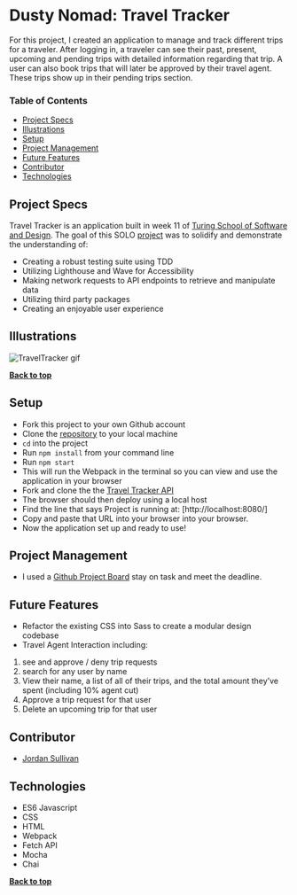 
# Dusty Nomad: Travel Tracker

For this project, I created an application to manage and track different trips for a traveler. After logging in, a traveler can see their past, present, upcoming and pending trips with detailed information regarding that trip. A user can also book trips that will later be approved by their travel agent. These trips show up in their pending trips section. 

### Table of Contents
- [Project Specs](#project-specs)
- [Illustrations](#illustrations)
- [Setup](#setup)
- [Project Management](#project-management)
- [Future Features](#future-features)
- [Contributor](#contributors)
- [Technologies](#technologies)


## Project Specs

Travel Tracker is an application built in week 11 of [Turing School of Software and Design](https://turing.io/). The goal of this SOLO [project](https://frontend.turing.edu/projects/travel-tracker.html) was to solidify and demonstrate the understanding of:

- Creating a robust testing suite using TDD
- Utilizing Lighthouse and Wave for Accessibility
- Making network requests to API endpoints to retrieve and manipulate data
- Utilizing third party packages
- Creating an enjoyable user experience

## Illustrations

![TravelTracker gif](https://media.giphy.com/media/qiRG9s09xkBWpPQgyE/giphy.gif)


**[Back to top](#table-of-contents)**

## Setup

- Fork this project to your own Github account
- Clone the [repository](https://github.com/jordan-sullivan/travel-tracker.git) to your local machine
- `cd` into the project
- Run `npm install` from your command line
- Run `npm start`
- This will run the Webpack in the terminal so you can view and use the application in your browser
- Fork and clone the the [Travel Tracker API](https://github.com/turingschool-examples/travel-tracker-api.git) 
- The browser should then deploy using a local host
- Find the line that says Project is running at: [http://localhost:8080/] 
- Copy and paste that URL into your browser into your browser. 
- Now the application set up and ready to use!


## Project Management

- I used a [Github Project Board](https://github.com/jordan-sullivan/travel-tracker/projects/1) stay on task and meet the deadline.

## Future Features

- Refactor the existing CSS into Sass to create a modular design codebase
- Travel Agent Interaction including:

1. see and approve / deny trip requests
2. search for any user by name
3. View their name, a list of all of their trips, and the total amount they’ve spent (including 10% agent cut)
4. Approve a trip request for that user
5. Delete an upcoming trip for that user


## Contributor

- [Jordan Sullivan](https://github.com/jordan-sullivan)


## Technologies

- ES6 Javascript
- CSS
- HTML
- Webpack
- Fetch API
- Mocha
- Chai


**[Back to top](#table-of-contents)**
